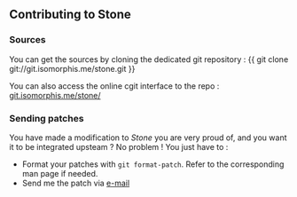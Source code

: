 ## Contributing to Stone

### Sources

You can get the sources by cloning the dedicated git repository :
{{
    git clone git://git.isomorphis.me/stone.git
}}

You can also access the online cgit interface to the repo :
[git.isomorphis.me/stone/](http://git.isomorphis.me/stone/)

### Sending patches

You have made a modification to *Stone* you are very proud of, and you
want it to be integrated upsteam ? No problem ! You just have to :
* Format your patches with `git format-patch`. Refer to the
  corresponding man page if needed.
* Send me the patch via [e-mail](contact.html)

